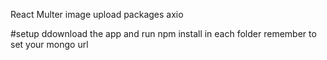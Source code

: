 React Multer image upload
packages
axio

#setup
ddownload the app and run npm install in each folder
remember to set your mongo url
